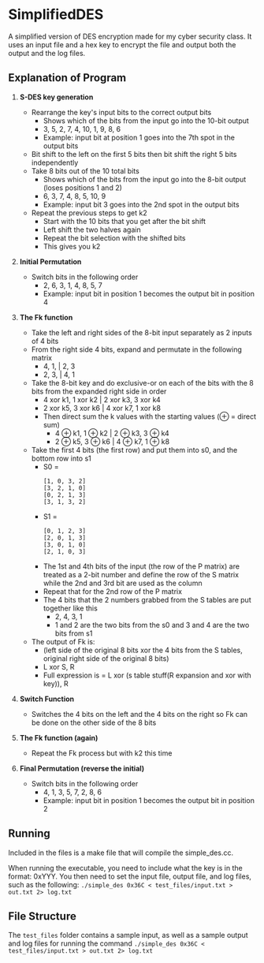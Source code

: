 # SimplifiedDES

A simplified version of DES encryption made for my cyber security class. It uses an input file and a hex key to encrypt the file and output both the output and the log files.

## Explanation of Program
1. **S-DES key generation**
    - Rearrange the key's input bits to the correct output bits
        - Shows which of the bits from the input go into the 10-bit output
        - 3, 5, 2, 7, 4, 10, 1, 9, 8, 6
        - Example: input bit at position 1 goes into the 7th spot in the output bits
    - Bit shift to the left on the first 5 bits then bit shift the right 5 bits independently
    - Take 8 bits out of the 10 total bits
        - Shows which of the bits from the input go into the 8-bit output (loses positions 1 and 2)
        - 6, 3, 7, 4, 8, 5, 10, 9
        - Example: input bit 3 goes into the 2nd spot in the output bits
    - Repeat the previous steps to get k2
        - Start with the 10 bits that you get after the bit shift
        - Left shift the two halves again
        - Repeat the bit selection with the shifted bits
        - This gives you k2

2. **Initial Permutation**
    - Switch bits in the following order 
        - 2, 6, 3, 1, 4, 8, 5, 7
        - Example: input bit in position 1 becomes the output bit in position 4

3. **The Fk function**
    - Take the left and right sides of the 8-bit input separately as 2 inputs of 4 bits
    - From the right side 4 bits, expand and permutate in the following matrix
        - 4, 1, | 2, 3
        - 2, 3, | 4, 1
    - Take the 8-bit key and do exclusive-or on each of the bits with the 8 bits from the expanded right side in order
        - 4 xor k1, 1 xor k2 | 2 xor k3, 3 xor k4
        - 2 xor k5, 3 xor k6 | 4 xor k7, 1 xor k8
        - Then direct sum the k values with the starting values (⊕ = direct sum)
            - 4 ⊕ k1, 1 ⊕ k2 | 2 ⊕ k3, 3 ⊕ k4
            - 2 ⊕ k5, 3 ⊕ k6 | 4 ⊕ k7, 1 ⊕ k8
    - Take the first 4 bits (the first row) and put them into s0, and the bottom row into s1
        - S0 = 
            ```
            [1, 0, 3, 2]
            [3, 2, 1, 0]
            [0, 2, 1, 3]
            [3, 1, 3, 2]
            ```
        - S1 = 
            ```
            [0, 1, 2, 3]
            [2, 0, 1, 3]
            [3, 0, 1, 0]
            [2, 1, 0, 3]
            ```
        - The 1st and 4th bits of the input (the row of the P matrix) are treated as a 2-bit number and define the row of the S matrix while the 2nd and 3rd bit are used as the column
        - Repeat that for the 2nd row of the P matrix
        - The 4 bits that the 2 numbers grabbed from the S tables are put together like this
            - 2, 4, 3, 1
            - 1 and 2 are the two bits from the s0 and 3 and 4 are the two bits from s1
    - The output of Fk is:
        - (left side of the original 8 bits xor the 4 bits from the S tables, original right side of the original 8 bits)
        - L xor S, R
        - Full expression is = L xor (s table stuff(R expansion and xor with key)), R

4. **Switch Function**
    - Switches the 4 bits on the left and the 4 bits on the right so Fk can be done on the other side of the 8 bits

5. **The Fk function (again)**
    - Repeat the Fk process but with k2 this time

6. **Final Permutation (reverse the initial)**
    - Switch bits in the following order 
        - 4, 1, 3, 5, 7, 2, 8, 6
        - Example: input bit in position 1 becomes the output bit in position 2


## Running

Included in the files is a make file that will compile the simple_des.cc.

When running the executable, you need to include what the key is in the format: 0xYYY. You then need to set the input file, output file, and log files, such as the following: ```./simple_des 0x36C < test_files/input.txt > out.txt 2> log.txt```

## File Structure

The `test_files` folder contains a sample input, as well as a sample output and log files for running the command ```./simple_des 0x36C < test_files/input.txt > out.txt 2> log.txt```